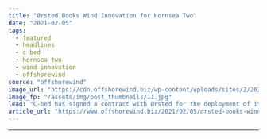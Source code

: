 ```yaml
---
title: "Ørsted Books Wind Innovation for Hornsea Two"
date: "2021-02-05"
tags: 
  - featured
  - headlines
  - c bed
  - hornsea two
  - wind innovation
  - offshorewind
source: "offshorewind"
image_url: "https://cdn.offshorewind.biz/wp-content/uploads/sites/2/2021/02/04155009/C-bed_Wind-Innovation_.jpg"
image_fp: "/assets/img/post_thumbnails/11.jpg"
lead: "C-bed has signed a contract with Ørsted for the deployment of its Service Operation"
article_url: "https://www.offshorewind.biz/2021/02/05/orsted-books-wind-innovation-for-hornsea-two/"
---
```


---

